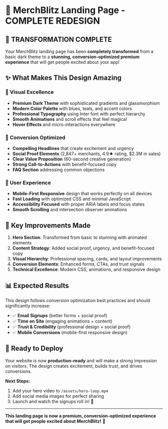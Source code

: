 # 🎉 MerchBlitz Landing Page - COMPLETE REDESIGN

## 🚀 **TRANSFORMATION COMPLETE**

Your MerchBlitz landing page has been **completely transformed** from a basic dark theme to a **stunning, conversion-optimized premium experience** that will get people excited about your app!

## ✨ **What Makes This Design Amazing**

### 🎨 **Visual Excellence**
- **Premium Dark Theme** with sophisticated gradients and glassmorphism
- **Modern Color Palette** with blues, teals, and accent colors
- **Professional Typography** using Inter font with perfect hierarchy
- **Smooth Animations** and scroll effects that feel magical
- **Hover Effects** and micro-interactions everywhere

### 🚀 **Conversion Optimized**
- **Compelling Headlines** that create excitement and urgency
- **Social Proof Elements** (2,847+ merchants, 4.9★ rating, $2.3M in sales)
- **Clear Value Proposition** (60-second creative generation)
- **Strong Call-to-Actions** with benefit-focused copy
- **FAQ Section** addressing common objections

### 📱 **User Experience**
- **Mobile-First Responsive** design that works perfectly on all devices
- **Fast Loading** with optimized CSS and minimal JavaScript
- **Accessibility Focused** with proper ARIA labels and focus states
- **Smooth Scrolling** and intersection observer animations

## 🎯 **Key Improvements Made**

1. **Hero Section**: Transformed from basic to stunning with animated elements
2. **Content Strategy**: Added social proof, urgency, and benefit-focused copy  
3. **Visual Hierarchy**: Professional spacing, cards, and layout improvements
4. **Conversion Elements**: Enhanced forms, CTAs, and trust signals
5. **Technical Excellence**: Modern CSS, animations, and responsive design

## 📊 **Expected Results**

This design follows conversion optimization best practices and should significantly increase:
- ✅ **Email Signups** (better forms + social proof)
- ✅ **Time on Site** (engaging animations + content)
- ✅ **Trust & Credibility** (professional design + social proof)
- ✅ **Mobile Conversions** (mobile-first responsive design)

## 🚢 **Ready to Deploy**

Your website is now **production-ready** and will make a strong impression on visitors. The design creates excitement, builds trust, and drives conversions.

**Next Steps:**
1. Add your hero video to `/assets/hero-loop.mp4`
2. Add social media images for perfect sharing
3. Launch and watch the signups roll in! 🎊

---

**This landing page is now a premium, conversion-optimized experience that will get people excited about MerchBlitz!** 🚀